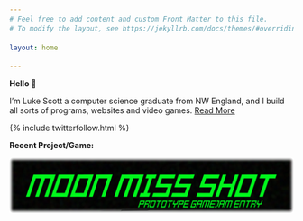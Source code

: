 ```yaml
---
# Feel free to add content and custom Front Matter to this file.
# To modify the layout, see https://jekyllrb.com/docs/themes/#overriding-theme-defaults

layout: home

---
```

**Hello 👋**

I’m Luke Scott a computer science graduate from NW England, and I build all sorts of programs, websites and video games. [Read More](/about)

{% include twitterfollow.html %}



**Recent Project/Game:**

[![Gamejam Game Entry](/assets/moonmissshot.png)](https://moggrat.itch.io/moon-miss-shot)
